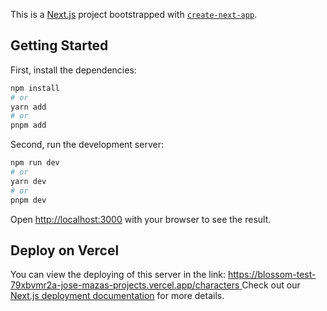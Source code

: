 This is a [Next.js](https://nextjs.org) project bootstrapped with [`create-next-app`](https://nextjs.org/docs/app/api-reference/cli/create-next-app).

## Getting Started

First, install the dependencies:

```bash
npm install
# or
yarn add
# or
pnpm add
```

Second, run the development server:

```bash
npm run dev
# or
yarn dev
# or
pnpm dev
```

Open [http://localhost:3000](http://localhost:3000) with your browser to see the result.



## Deploy on Vercel

You can view the deploying of this server in the link:
[https://blossom-test-79xbvmr2a-jose-mazas-projects.vercel.app/characters
](https://blossom-test-abbd82rcr-jose-mazas-projects.vercel.app/characters)
Check out our [Next.js deployment documentation](https://nextjs.org/docs/app/building-your-application/deploying) for more details.

